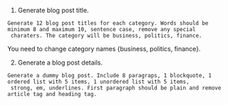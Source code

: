 1. Generate blog post title.
```
Generate 12 blog post titles for each category. Words should be minimum 8 and maximum 10, sentence case, remove any special
 charaters. The category will be business, politics, finance.
```
You need to change category names {business, politics, finance}.

2. Generate a blog post details.
```
Generate a dummy blog post. Include 8 paragraps, 1 blockquote, 1 ordered list with 5 items, 1 unordered list with 5 items,
 strong, em, underlines. First paragraph should be plain and remove article tag and heading tag.
```